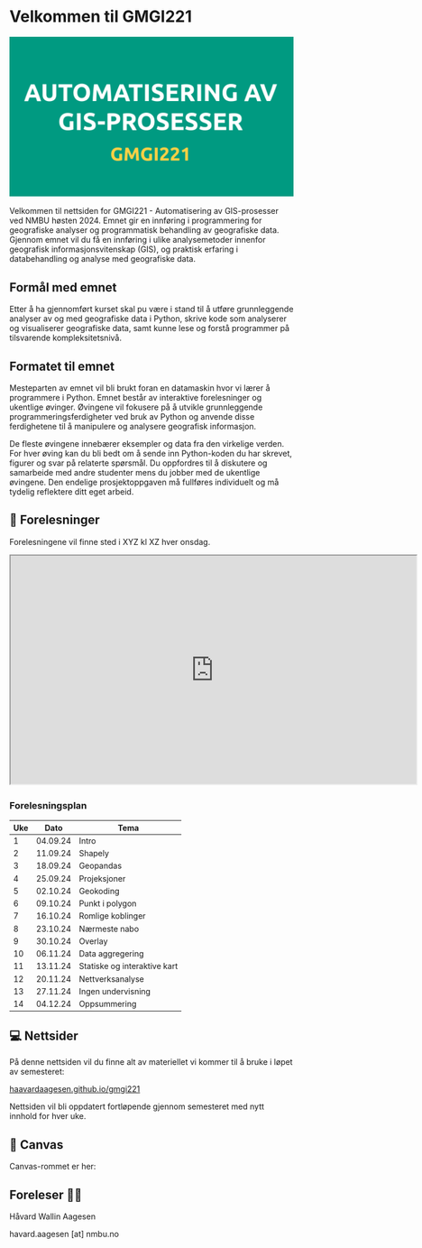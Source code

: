 
# Velkommen til GMGI221 
![Logo](logo.png)

Velkommen til nettsiden for GMGI221 - Automatisering av GIS-prosesser ved NMBU høsten 2024.
Emnet gir en innføring i programmering for geografiske analyser og programmatisk behandling av geografiske data. Gjennom emnet vil du få en innføring i ulike analysemetoder innenfor geografisk informasjonsvitenskap (GIS), og praktisk erfaring i databehandling og analyse med geografiske data.

## Formål med emnet
Etter å ha gjennomført kurset skal pu være i stand til å utføre grunnleggende analyser av og med geografiske data i Python, skrive kode som analyserer og visualiserer geografiske data, samt kunne lese og forstå programmer på tilsvarende kompleksitetsnivå.

## Formatet til emnet
Mesteparten av emnet vil bli brukt foran en datamaskin hvor vi lærer å programmere i Python. Emnet består av interaktive forelesninger og ukentlige øvinger. Øvingene vil fokusere på å utvikle grunnleggende programmeringsferdigheter ved bruk av Python og anvende disse ferdighetene til å manipulere og analysere geografisk informasjon.

De fleste øvingene innebærer eksempler og data fra den virkelige verden. For hver øving kan du bli bedt om å sende inn Python-koden du har skrevet, figurer og svar på relaterte spørsmål. Du oppfordres til å diskutere og samarbeide med andre studenter mens du jobber med de ukentlige øvingene. Den endelige prosjektoppgaven må fullføres individuelt og må tydelig reflektere ditt eget arbeid.

## 🏫 Forelesninger

Forelesningene vil finne sted i XYZ kl XZ hver onsdag.

<iframe style="overflow: hidden;" src="https://use.mazemap.com/embed.html#v=1&amp;zlevel=2&amp;center=10.775965,59.665577&amp;zoom=18&amp;sharepoitype=poi&amp;sharepoi=730070&amp;campusid=241&amp;utm_medium=iframe" width="720" height="405"></iframe>

### Forelesningsplan

| Uke         | Dato        | Tema                        |
| ----------- | ----------- | --------------------------- |
| 1           | 04.09.24    | Intro                       |
| 2           | 11.09.24    | Shapely                     |
| 3           | 18.09.24    | Geopandas                   |
| 4           | 25.09.24    | Projeksjoner                |
| 5           | 02.10.24    | Geokoding                   |
| 6           | 09.10.24    | Punkt i polygon             |
| 7           | 16.10.24    | Romlige koblinger           |
| 8           | 23.10.24    | Nærmeste nabo               |
| 9           | 30.10.24    | Overlay                     |
| 10          | 06.11.24    | Data aggregering            |
| 11          | 13.11.24    | Statiske og interaktive kart|
| 12          | 20.11.24    | Nettverksanalyse            |
| 13          | 27.11.24    | Ingen undervisning          |
| 14          | 04.12.24    | Oppsummering                |


## 💻 Nettsider

På denne nettsiden vil du finne alt av materiellet vi kommer til å bruke i løpet av semesteret:

[haavardaagesen.github.io/gmgi221](https://haavardaagesen.github.io/gmgi221/)

Nettsiden vil bli oppdatert fortløpende gjennom semesteret med nytt innhold for hver uke.

## 📖 Canvas

Canvas-rommet er her:



## Foreleser 🧑‍🏫

Håvard Wallin Aagesen

havard.aagesen [at] nmbu.no